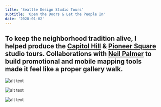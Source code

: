 ```yaml
---
title: 'Seattle Design Studio Tours'
subtitle: 'Open the Doors & Let the People In'
date: '2020-01-02'
---
```


To keep the neighborhood tradition alive, I helped produce the [Capitol Hill](https://www.flickr.com/photos/aiga_seattle/sets/72157641575143395/) & [Pioneer Square](https://www.flickr.com/photos/aiga_seattle/sets/72157644638789788/) studio tours. Collaborations with [Neil Palmer](https://www.linkedin.com/pub/neil-palmer/48/215/245) to build promotional and mobile mapping tools made it feel like a proper gallery walk.
-

![alt text](/images/tours/tours-10.png "Collaboration with Ben Hubbard to build off the original site using mouse tracking and Normal Future's type generator")

![alt text](/images/tours/tours-20.png "Original site for Capitol Hill using hand drawn sketches with punctuation symbols")

![alt text](/images/tours/tours-30.png "Email design can be super fun if you let it")
